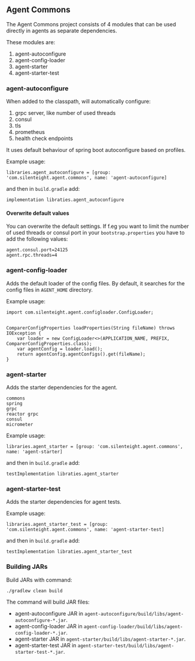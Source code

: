 ## Agent Commons

The Agent Commons project consists of 4 modules that can be used directly in agents as separate dependencies.

These modules are:
1. agent-autoconfigure
2. agent-config-loader
3. agent-starter
4. agent-starter-test

### agent-autoconfigure

When added to the classpath, will automatically configure:
1. grpc server, like number of used threads
2. consul
3. tls
4. prometheus
5. health check endpoints

It uses default behaviour of spring boot autoconfigure based on profiles. 

Example usage:

    libraries.agent_autoconfigure = [group: 'com.silenteight.agent.commons', name: 'agent-autoconfigure]

and then in `build.gradle` add:

    implementation libraties.agent_autoconfigure


#### Overwrite default values
You can overwrite the default settings.
If f.eg you want to limit the number of used threads or consul port in your `bootstrap.properties` you have to add the following values:

    agent.consul.port=24125
    agent.rpc.threads=4

### agent-config-loader

Adds the default loader of the config files.
By default, it searches for the config files in `AGENT_HOME` directory.

Example usage:

    import com.silenteight.agent.configloader.ConfigLoader;


    ComparerConfigProperties loadProperties(String fileName) throws IOException {
        var loader = new ConfigLoader<>(APPLICATION_NAME, PREFIX, ComparerConfigProperties.class);
        var agentConfig = loader.load();
        return agentConfig.agentConfigs().get(fileName);
    }

### agent-starter

Adds the starter dependencies for the agent.

```
commons
spring
grpc
reactor grpc
consul
micrometer

```

Example usage:

    libraries.agent_starter = [group: 'com.silenteight.agent.commons', name: 'agent-starter]

and then in `build.gradle` add:

    testImplementation libraties.agent_starter

### agent-starter-test

Adds the starter dependencies for agent tests.

Example usage:

    libraries.agent_starter_test = [group: 'com.silenteight.agent.commons', name: 'agent-starter-test]

and then in `build.gradle` add:

    testImplementation libraties.agent_starter_test

### Building JARs

Build JARs with command:

    ./gradlew clean build

The command will build JAR files:

- agent-autoconfigure JAR in `agent-autoconfigure/build/libs/agent-autoconfigure-*.jar`.
- agent-config-loader JAR in `agent-config-loader/build/libs/agent-config-loader-*.jar`.
- agent-starter JAR in `agent-starter/build/libs/agent-starter-*.jar`.
- agent-starter-test JAR in `agent-starter-test/build/libs/agent-starter-test-*.jar`.
